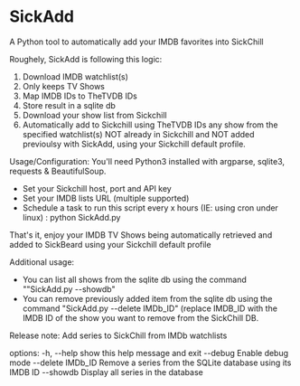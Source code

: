 SickAdd
=======

A Python tool to automatically add your IMDB favorites into SickChill

Roughely, SickAdd is following this logic:
1. Download  IMDB watchlist(s)
2. Only keeps TV Shows
3. Map IMDB IDs to TheTVDB IDs
3. Store result in a sqlite db
4. Download your show list from Sickchill
5. Automatically add to Sickchill using TheTVDB IDs any show from the specified watchlist(s) NOT already in Sickchill and NOT added previoulsy with SickAdd, using your Sickchill default profile.


Usage/Configuration:
You'll need Python3 installed with argparse, sqlite3, requests & BeautifulSoup.
- Set your Sickchill host, port and API key
- Set your IMDB lists URL (multiple supported)
- Schedule a task to run this script every x hours (IE: using cron under linux) : python SickAdd.py

That's it, enjoy your IMDB TV Shows being automatically retrieved and added to SickBeard using your Sickchill default profile

Additional usage:
- You can list all shows from the sqlite db using the command ""SickAdd.py --showdb"
- You can remove previously added item from the sqlite db using the command "SickAdd.py --delete IMDb_ID" (replace IMDB_ID with the IMDB ID of the show you want to remove from the SickChill DB.


Release note:
Add series to SickChill from IMDb watchlists

options:
  -h, --help        show this help message and exit
  --debug           Enable debug mode
  --delete IMDb_ID  Remove a series from the SQLite database using its IMDB ID
  --showdb          Display all series in the database
